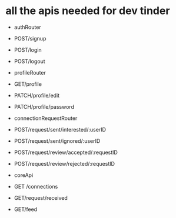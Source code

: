 # all the apis needed for dev tinder

- authRouter
- POST/signup
- POST/login
- POST/logout

- profileRouter
- GET/profile
- PATCH/profile/edit
- PATCH/profile/password

- connectionRequestRouter
- POST/request/sent/interested/:userID
- POST/request/sent/ignored/:userID
- POST/request/review/accepted/:requestID
- POST/request/review/rejected/:requestID

- coreApi
- GET /connections
- GET/request/received
- GET/feed
